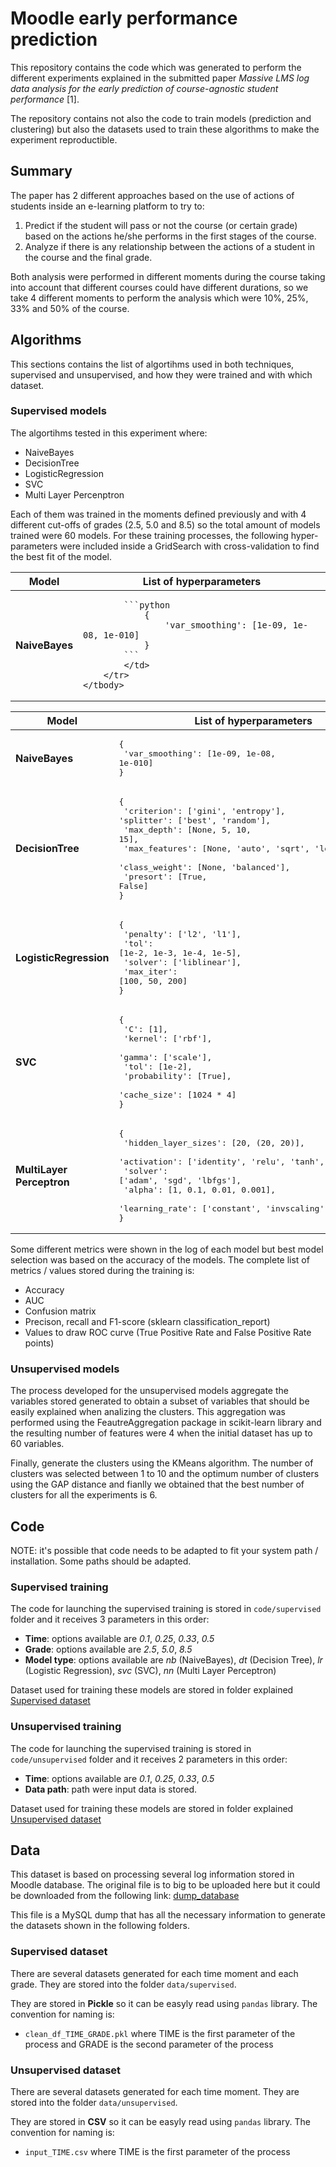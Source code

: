# Moodle early performance prediction

This repository contains the code which was generated to perform the different experiments explained in the submitted paper *Massive LMS log data analysis for the early prediction of course-agnostic student performance* [1].

The repository contains not also the code to train models (prediction and clustering) but also the datasets used to train these algorithms to make the experiment reproductible.

## Summary

The paper has 2 different approaches based on the use of actions of students inside an e-learning platform to try to:

1. Predict if the student will pass or not the course (or certain grade) based on the actions he/she performs in the first stages of the course.
2. Analyze if there is any relationship between the actions of a student in the course and the final grade.

Both analysis were performed in different moments during the course taking into account that different courses could have different durations, so we take 4 different moments to perform the analysis which were 10%, 25%, 33% and 50% of the course.

## Algorithms

This sections contains the list of algortihms used in both techniques, supervised and unsupervised, and how they were trained and with which dataset.

### Supervised models

The algortihms tested in this experiment where:

* NaiveBayes
* DecisionTree
* LogisticRegression
* SVC
* Multi Layer Percenptron

Each of them was trained in the moments defined previously and with 4 different cut-offs of grades (2.5, 5.0 and 8.5) so the total amount of models trained were 60 models. For these training processes, the following hyper-parameters were included inside a GridSearch with cross-validation to find the best fit of the model.

<table>
	<thead>
		<tr>
			<th>Model</th>
			<th>List of hyperparameters</th>
		</tr>
	</thead>
	<tbody>
		<tr>
			<td><b>NaiveBayes</b></td>
			<td>
			
			```python
				{
					'var_smoothing': [1e-09, 1e-08, 1e-010]
				}
			```
			</td>
		</tr>
	</tbody>
</table>

| Model                     | List of hyperparameters |
|---------------------------|-------------------------|
| **NaiveBayes**            | <pre lang="python">{<br/> 'var_smoothing': [1e-09, 1e-08, 1e-010]<br/>} </pre>|
| **DecisionTree**          | <pre lang="python">{<br/> 'criterion': ['gini', 'entropy'], 'splitter': ['best', 'random'],<br/> 'max_depth': [None, 5, 10, 15],<br/> 'max_features': [None, 'auto', 'sqrt', 'log2'],<br/> 'class_weight': [None, 'balanced'], <br/> 'presort': [True, False]<br/>}</pre> |
| **LogisticRegression**    | <pre lang="python">{<br/> 'penalty': ['l2', 'l1'],<br/> 'tol': [1e-2, 1e-3, 1e-4, 1e-5],<br/> 'solver': ['liblinear'],<br/> 'max_iter': [100, 50, 200]<br/>}</pre> |
| **SVC**                   | <pre lang="python">{<br/> 'C': [1],<br/> 'kernel': ['rbf'],<br/> 'gamma': ['scale'],<br/> 'tol': [1e-2],<br/> 'probability': [True],<br/> 'cache_size': [1024 * 4]<br/>}</pre> |
| **MultiLayer Perceptron** | <pre lang="python">{<br/> 'hidden_layer_sizes': [20, (20, 20)],<br/> 'activation': ['identity', 'relu', 'tanh', 'relu'],<br/> 'solver': ['adam', 'sgd', 'lbfgs'],<br/> 'alpha': [1, 0.1, 0.01, 0.001],<br/> 'learning_rate': ['constant', 'invscaling', 'adaptive']<br/>}</pre> |

Some different metrics were shown in the log of each model but best model selection was based on the accuracy of the models. The complete list of metrics / values stored during the training is:

* Accuracy
* AUC
* Confusion matrix
* Precison, recall and F1-score (sklearn classification_report)
* Values to draw ROC curve (True Positive Rate and False Positive Rate points)

### Unsupervised models

The process developed for the unsupervised models aggregate the variables stored generated to obtain a subset of variables that should be easily explained when analizing the clusters. This aggregation was performed using the FeautreAggregation package in scikit-learn library and the resulting number of features were 4 when the initial dataset has up to 60 variables.

Finally, generate the clusters using the KMeans algorithm. The number of clusters was selected between 1 to 10 and the optimum number of clusters using the GAP distance and fianlly we obtained that the best number of clusters for all the experiments is 6.

## Code

NOTE: it's possible that code needs to be adapted to fit your system path / installation. Some paths should be adapted.

### Supervised training

The code for launching the supervised training is stored in `code/supervised` folder and it receives 3 parameters in this order:

* **Time**: options available are *0.1*, *0.25*, *0.33*, *0.5*
* **Grade**: options available are *2.5*, *5.0*, *8.5*
* **Model type**: options available are *nb* (NaiveBayes), *dt* (Decision Tree), *lr* (Logistic Regression), *svc* (SVC), *nn* (Multi Layer Perceptron)

Dataset used for training these models are stored in folder explained [Supervised dataset](#supervised-dataset)

### Unsupervised training

The code for launching the supervised training is stored in `code/unsupervised` folder and it receives 2 parameters in this order:

* **Time**: options available are *0.1*, *0.25*, *0.33*, *0.5*
* **Data path**: path were input data is stored.

Dataset used for training these models are stored in folder explained [Unsupervised dataset](#unsupervised-dataset)

## Data 

This dataset is based on processing several log information stored in Moodle database. The original file is to big to be uploaded here but it could be downloaded from the following link: [dump_database](https://storage.googleapis.com/dissertation-data/dissertation-export/mysql-export)

This file is a MySQL dump that has all the necessary information to generate the datasets shown in the following folders.

### Supervised dataset

There are several datasets generated for each time moment and each grade. They are stored into the folder `data/supervised`.

They are stored in **Pickle** so it can be easyly read using `pandas` library. The convention for naming is:

* `clean_df_TIME_GRADE.pkl` where TIME is the first parameter of the process and GRADE is the second parameter of the process

### Unsupervised dataset

There are several datasets generated for each time moment. They are stored into the folder `data/unsupervised`.

They are stored in **CSV** so it can be easyly read using `pandas` library. The convention for naming is:

* `input_TIME.csv` where TIME is the first parameter of the process
